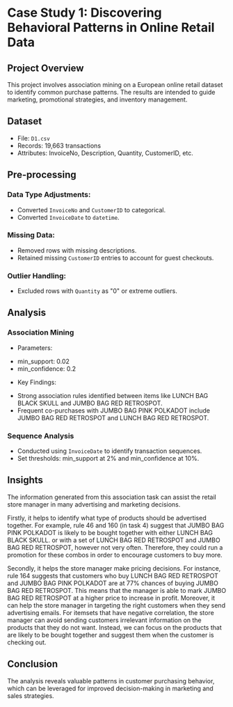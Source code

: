 # Case Study 1: Discovering Behavioral Patterns in Online Retail Data
## Project Overview
This project involves association mining on a European online retail dataset to identify common purchase patterns. The results are intended to guide marketing, promotional strategies, and inventory management.

## Dataset
- File: `D1.csv`
- Records: 19,663 transactions
- Attributes: InvoiceNo, Description, Quantity, CustomerID, etc.

## Pre-processing
### Data Type Adjustments:
- Converted `InvoiceNo` and `CustomerID` to categorical.
- Converted `InvoiceDate` to `datetime`.
### Missing Data:
- Removed rows with missing descriptions.
- Retained missing `CustomerID` entries to account for guest checkouts.
### Outlier Handling:
- Excluded rows with `Quantity` as "0" or extreme outliers.
  
## Analysis
### Association Mining
- Parameters:
+ min_support: 0.02
+ min_confidence: 0.2
- Key Findings:
+ Strong association rules identified between items like LUNCH BAG BLACK SKULL and JUMBO BAG RED RETROSPOT.
+ Frequent co-purchases with JUMBO BAG PINK POLKADOT include JUMBO BAG RED RETROSPOT and LUNCH BAG RED RETROSPOT.
### Sequence Analysis
- Conducted using `InvoiceDate` to identify transaction sequences.
- Set thresholds: min_support at 2% and min_confidence at 10%.
  
## Insights
The information generated from this association task can assist the retail store manager in many advertising and marketing decisions.

Firstly, it helps to identify what type of products should be advertised together. For example, rule 46 and 160 (in task 4) suggest that JUMBO BAG PINK POLKADOT is likely to be bought together with either LUNCH BAG BLACK SKULL. or with a set of LUNCH BAG RED RETROSPOT and JUMBO BAG RED RETROSPOT, however not very often. Therefore, they could run a promotion for these combos in order to encourage customers to buy more.

Secondly, it helps the store manager make pricing decisions. For instance, rule 164 suggests that customers who buy LUNCH BAG RED RETROSPOT and JUMBO BAG PINK POLKADOT are at 77% chances of buying JUMBO BAG RED RETROSPOT. This means that the manager is able to mark JUMBO BAG RED RETROSPOT at a higher price to increase in profit.
Moreover, it can help the store manager in targeting the right customers when they send advertising emails. For itemsets that have negative correlation, the store manager can avoid sending customers irrelevant information on the products that they do not want. Instead, we can focus on the products that are likely to be bought together and suggest them when the customer is checking out.

## Conclusion
The analysis reveals valuable patterns in customer purchasing behavior, which can be leveraged for improved decision-making in marketing and sales strategies.
